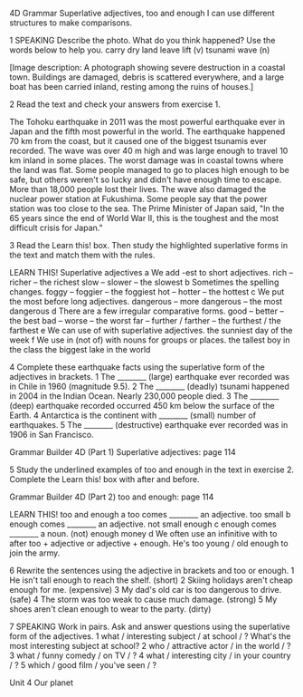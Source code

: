 4D Grammar
Superlative adjectives, too and enough
I can use different structures to make comparisons.

1 SPEAKING Describe the photo. What do you think happened? Use the words below to help you.
carry   dry land   leave   lift (v)   tsunami   wave (n)

[Image description: A photograph showing severe destruction in a coastal town. Buildings are damaged, debris is scattered everywhere, and a large boat has been carried inland, resting among the ruins of houses.]

2 Read the text and check your answers from exercise 1.

The Tohoku earthquake in 2011 was the most powerful earthquake ever in Japan and the fifth most powerful in the world. The earthquake happened 70 km from the coast, but it caused one of the biggest tsunamis ever recorded. The wave was over 40 m high and was large enough to travel 10 km inland in some places. The worst damage was in coastal towns where the land was flat. Some people managed to go to places high enough to be safe, but others weren't so lucky and didn't have enough time to escape. More than 18,000 people lost their lives. The wave also damaged the nuclear power station at Fukushima. Some people say that the power station was too close to the sea. The Prime Minister of Japan said, "In the 65 years since the end of World War II, this is the toughest and the most difficult crisis for Japan."

3 Read the Learn this! box. Then study the highlighted superlative forms in the text and match them with the rules.

LEARN THIS! Superlative adjectives
a We add -est to short adjectives.
   rich – richer – the richest  slow – slower – the slowest
b Sometimes the spelling changes.
   foggy – foggier – the foggiest  hot – hotter – the hottest
c We put the most before long adjectives.
   dangerous – more dangerous – the most dangerous
d There are a few irregular comparative forms.
   good – better – the best  bad – worse – the worst
   far – further / farther – the furthest / the farthest
e We can use of with superlative adjectives.
   the sunniest day of the week
f We use in (not of) with nouns for groups or places.
   the tallest boy in the class  the biggest lake in the world

4 Complete these earthquake facts using the superlative form of the adjectives in brackets.
1 The ________ (large) earthquake ever recorded was in Chile in 1960 (magnitude 9.5).
2 The ________ (deadly) tsunami happened in 2004 in the Indian Ocean. Nearly 230,000 people died.
3 The ________ (deep) earthquake recorded occurred 450 km below the surface of the Earth.
4 Antarctica is the continent with ________ (small) number of earthquakes.
5 The ________ (destructive) earthquake ever recorded was in 1906 in San Francisco.

Grammar Builder 4D (Part 1) Superlative adjectives: page 114

5 Study the underlined examples of too and enough in the text in exercise 2. Complete the Learn this! box with after and before.

Grammar Builder 4D (Part 2) too and enough: page 114

LEARN THIS! too and enough
a too comes ________ an adjective. too small
b enough comes ________ an adjective. not small enough
c enough comes ________ a noun. (not) enough money
d We often use an infinitive with to after too + adjective or adjective + enough.
   He's too young / old enough to join the army.

6 Rewrite the sentences using the adjective in brackets and too or enough.
1 He isn't tall enough to reach the shelf. (short)
2 Skiing holidays aren't cheap enough for me. (expensive)
3 My dad's old car is too dangerous to drive. (safe)
4 The storm was too weak to cause much damage. (strong)
5 My shoes aren't clean enough to wear to the party. (dirty)

7 SPEAKING Work in pairs. Ask and answer questions using the superlative form of the adjectives.
1 what / interesting subject / at school / ?
   What's the most interesting subject at school?
2 who / attractive actor / in the world / ?
3 what / funny comedy / on TV / ?
4 what / interesting city / in your country / ?
5 which / good film / you've seen / ?

Unit 4 Our planet